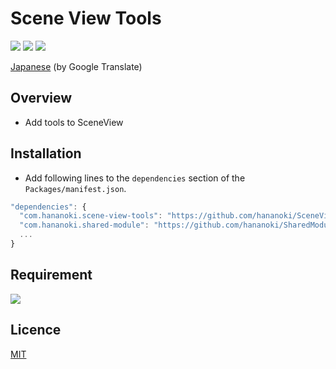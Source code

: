 # Scene View Tools

![](https://img.shields.io/badge/dynamic/json.svg?uri=https://raw.githubusercontent.com/hananoki/SceneViewTools/master/package.json&label=&query=$.version&prefix=v)
![](https://img.shields.io/badge/unity-2018.3%20or%20later-3BAF75.svg)
![](https://img.shields.io/badge/license-MIT-informational.svg)

[Japanese](https://translate.google.com/translate?sl=en&tl=ja&u=https://github.com/hananoki/SceneViewTools) (by Google Translate)

## Overview
- Add tools to SceneView

## Installation
- Add following lines to the `dependencies` section of the `Packages/manifest.json`.
```js
"dependencies": {
  "com.hananoki.scene-view-tools": "https://github.com/hananoki/SceneViewTools.git",
  "com.hananoki.shared-module": "https://github.com/hananoki/SharedModule.git",
  ...
}
```

## Requirement
[![](https://img.shields.io/badge/SharedModule-v1.7.4%20or%20later-blue.svg)](https://github.com/hananoki/SharedModule)

## Licence
[MIT](https://github.com/hananoki/SceneViewTools/blob/master/LICENSE.md)

